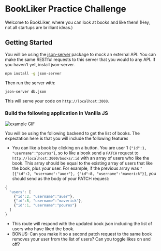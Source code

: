 # BookLiker Practice Challenge

Welcome to BookLiker, where you can look at books and like them! (Hey, not all startups are brilliant ideas.)

## Getting Started

You will be using the [json-server][] package to mock an external API. You can make the same RESTful requests to this server that you would to any API. If you haven't yet, install json-server.

```bash
npm install -g json-server
```

Then run the server with:

```bash
json-server db.json
```

This will serve your code on `http://localhost:3000`.

### Build the following application in Vanilla JS

![example GIF](http://curriculum-content.s3.amazonaws.com/module-3/bookliker-example.gif)

You will be using the following backend to get the list of books. The expectation here is that you will include the following features

<!-- - Get a list of books & render them
  `http://localhost:3000/books` -->
<!-- - Be able to click on a book, you should see the book's thumbnail and description and a list of users who have liked the book. -->
- You can like a book by clicking on a button. You are user 1 `{"id":1, "username":"pouros"}`, so to like a book send a `PATCH` request to `http://localhost:3000/books/:id` with an array of users who like the book. This array should be equal to the existing array of users that like the book, plus your user. For example, if the previous array was `"[{"id":2, "username":"auer"}, {"id":8, "username":"maverick"}]`, you should send as the body of your PATCH request:

```javascript
{
  "users": [
    {"id":2, "username":"auer"},
    {"id":8, "username":"maverick"},
    {"id":1, "username":"pouros"}
  ]
}
```

- This route will respond with the updated book json including the list of users who have liked the book.
- BONUS: Can you make it so a second patch request to the same book removes your user from the list of users? Can you toggle likes on and off?

[json-server]: https://github.com/typicode/json-server
